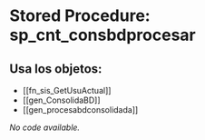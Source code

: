 # Stored Procedure: sp_cnt_consbdprocesar

## Usa los objetos:
- [[fn_sis_GetUsuActual]]
- [[gen_ConsolidaBD]]
- [[gen_procesabdconsolidada]]

*No code available.*
